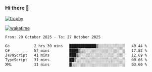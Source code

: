 ### Hi there 👋

[![trophy](https://github-profile-trophy.vercel.app/?username=cxnky&theme=dracula)](https://github.com/ryo-ma/github-profile-trophy)

[![wakatime](https://wakatime.com/badge/user/1c39c599-5497-41b9-a5be-2c4676e7fd23.svg)](https://wakatime.com/@1c39c599-5497-41b9-a5be-2c4676e7fd23)
<!--START_SECTION:waka-->

```txt
From: 20 October 2025 - To: 27 October 2025

Go           2 hrs 39 mins   ████████████▒░░░░░░░░░░░░   49.44 %
C#           57 mins         ████▒░░░░░░░░░░░░░░░░░░░░   17.82 %
JavaScript   41 mins         ███▒░░░░░░░░░░░░░░░░░░░░░   12.69 %
TypeScript   31 mins         ██▒░░░░░░░░░░░░░░░░░░░░░░   09.66 %
XML          11 mins         █░░░░░░░░░░░░░░░░░░░░░░░░   03.60 %
```

<!--END_SECTION:waka-->
